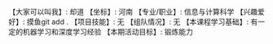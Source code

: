 【大家可以叫我】: 却道
【坐标】: 河南
【专业/职业】: 信息与计算科学
【兴趣爱好】: 摸鱼git add .
【项目技能】: 无
【组队情况】: 无
【本课程学习基础】: 有一定的机器学习和深度学习经验
【本期活动目标】: 锻炼能力